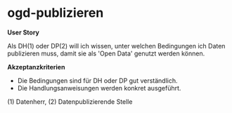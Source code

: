 # ogd-publizieren

**User Story**

Als DH(1) oder DP(2) will ich wissen, unter welchen Bedingungen ich Daten publizieren muss, damit sie als 'Open Data' genutzt werden können.

**Akzeptanzkriterien**
- Die Bedingungen sind für DH oder DP gut verständlich.
- Die Handlungsanweisungen werden konkret ausgeführt.

(1) Datenherr, (2) Datenpublizierende Stelle
